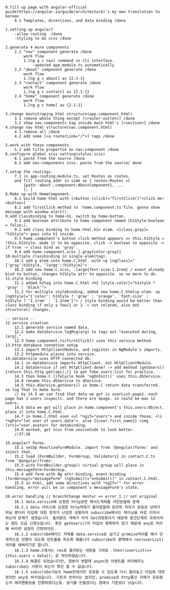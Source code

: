     0.fill up page with angular-official guide(https://angular.io/guide/architecture)'s my own translation to korean
        0.1 Templates, directives, and data binding /done

    1.setting up angular7
        -allow routing  /done
        -styling to be scss /done

    2.generate 4 more components
        2.1 "nav" component generate /done
            work flow
            1.[ng g c nav] command in cli interface.
                -updated app.module.ts automatically
        2.2 "about" component generate /done
            work flow
            1.[ng g c about] as {2.1-1}
        2.3 "contact" component generate /done
            work flow
            1.[ng g c contact] as {2.1-1}
        2.4 "home" component generate /done
            work flow
            1.[ng g c home] as {2.1-1}

    3.change bootstraping html structure(app.component.html)
        3.1 remove whole thing except [<router-outlet>] /done
        3.2 show nav-components tag inside main html's [<section>] /done
    4.change nav html structure(nav.component.html)
        4.1 remove all /done
        4.2 add some [<a routerLink="/">] tags /done
    
    5.work with these components.
        5.1 add title propertie on nav-component /done
    6.configure global scss setting(styles.scss)
        6.1 paste from the source /done
        6.2 add nav-components scss. paste from the source/ done
    
    7.setup the routings.
        7.1 in app-routing.module.ts, set Routes as routes.
        and fill routing addr in side as [ routes:Routes =[
            {path:'about',component:AboutComponent}, ...
            ]; ]
    8.Make up with HomeComponent.
        8.1 build home html with [<button (click)="firstClick()">click me!<button>]
        8.2 add firstClick method to 'home.component.ts'file. gonna show message with window.alert().
    9.add Classbinding to home-h1. switch by home-button.
        9.1 add boolean attribute to home component named [h1Style:boolean = false;].
        9.2 add class binding to home.html.h1> elem. <[class.gray]= "h1Style"> goes into h1 inside.
        9.3 home.component's button click method appears => this.h1Style = !this.h1Style. made it to be opposite. click -> boolean to opposite -> if true -> class bind as 'gray'.
        9.4 add home.component.scss [.gray{color:gray}]
    10.multiple classbinding in single elem(tag).
        10.1 add p elem into home.C.html  with <p [ngClass]="{'gray':h1Style, 'large':!h1Style}">
        10.2 add new home.C.scss, .large{font-size:1.2rem} / event already bind to button, changes h1Style attr to opposite. so no more to do.
    11.style binding
        11.1 added h2tag into home.C.html <h2 [style.color]="h1style ?  'gray' : 'black'">
        11.2 for multiple stylebinding, added new home.C.html>p elem. <p [ngStyle]="{'color': h1Style ? 'gray' : 'orange', 'font-size' : h1Style ? '1.1rem' : '1.3rem'}"> / style binding would be better than class binding if only a few(1 or 2 -> not related, also not structural) changes.

    -- service --
    12.service creation
        12.1 generate service named data.
        12.2 make dataService.logMsg(arg) to logs out "executed during, [arg]." 
        12.3 home.component.ts>firstClick() uses this service method.
    13.http database connetion setup
        13.1 import HttpClientModule, and register in NgModule's imports.
        13.2 httpmodule places into service.
    14.dataService uses HTTP connected db.
        14.1 in dataService imports HttpClient. not HttpClientModule.
        14.2 dataService if set HttpClient done? -> add method [getUsers(){return this.http.get(api);}] to get fake users-list for practice.
        14.3 then home.C lifeCycle hook 'ngOnInit()' uses this.dbService.
        14.4 rename this.dbService to dService.
        14.5 this.dService.getUsers() in home.C return data transferred. so log That to make Sure.
        // by 14.5 we can find that data we got is userList-page1. each page has 3 users inspects. and there are 4page. so could be max 12 users.
        14.6 data we got will place in home.component's this.users:Object. place it into home.C.html.
        14.7 in home.C.html uses <ul *ngif="users"> and inside those, <li *ngFor="let user of users.data">. alse {{user.first_name}} <img [src]="user.avatar> for databinding.
        14.8 worked, get scss from sourseCode to look better.
        //37:26

    15.angular7 Forms.
        15.1 setUp ReactiveFormModule. import from '@angular/forms' and inject that.
        15.2 load {FormBuilder, FormGroup, Validators} in contact.C.ts from '@angular/froms'
        15.3 with FormBuilder.group() virtual group will place in this.messageForm:FormGroup.
        15.4 add form with Ng attr-binding, event-binding [formGroup]="messageForm" (ngSubmit)="onSubmit()" in contact.C.html.
        15.5 in html, add some directives with *ngIf="" for error handling. error will be in component's messageForm's state.
        
    16.error handling // branchChange master => error_1 // not original
        16.1 data.service에 요청한 http관련 메서드객체를 리턴받을때 문제
        16.1.1 data 서비스에 요청한 http객체가 돌아왔을때 완전히 처리가 완료된 상태가 아닐 뿐더러 타입에 대한 정의가 난감한 상황이라 subscribe메서드 체이닝을 바로 이어서 하는데 문제가 생겼습니다. 돌려받은 객체가 아직 Get과정중이기 때문에 중간단계의 과정이라는 점도 조금 신경쓰입니다. 혹은 getUsers()의 타입이 명확하지 않기 때문에 any로 처리해 버리면 굉장히 간편하지만.
        16.1.2 subscribe메서드 자체를 data.service로 넘기고 promise처리를 해서 단계적으로 진행이 되도록 컨트롤을 하도록 해봅니다 subscribe의 콜백에서 res(userList)처리를 해버리기로 합니다.
        16.1.3 home.C에서는 res로 돌려받는 내용을 그대로 .then((userList)=>{this.users = data}); 로 처리하였습니다.
        16.1.4 해결은 되었습니다만, 원본이 변할때 async한 이벤트를 처리해주는 subscribe는 사용이 되는지 확인 할 수 없습니다.
        16.1.5 subscribe기능이 home안에서만 유효할 수 있도록 다시 돌려놓고 타입에 대한 정의만 any로 바꾸었습니다. 기존과 큰차이는 없지만, promise로 http통신 자체가 유효했는지 에러핸들링을 진행하였다는점. 분기를 만들었다는 점에서 기존보다 낫습니다.